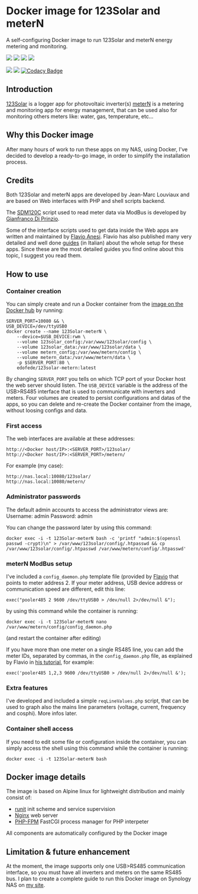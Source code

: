 # Docker image for 123Solar and meterN
A self-configuring Docker image to run 123Solar and meterN energy metering and monitoring.

[![](https://images.microbadger.com/badges/image/edofede/123solar-metern.svg)](https://microbadger.com/images/edofede/123solar-metern "Get your own image badge on microbadger.com")
[![](https://images.microbadger.com/badges/version/edofede/123solar-metern.svg)](https://microbadger.com/images/edofede/123solar-metern "Get your own version badge on microbadger.com")
![](https://img.shields.io/github/last-commit/edofede/123solar-metern.svg)
![](https://img.shields.io/github/license/EdoFede/123Solar-meterN.svg)

![](https://img.shields.io/docker/pulls/edofede/123solar-metern.svg)
![](https://img.shields.io/docker/cloud/automated/edofede/123solar-metern.svg)
[![Codacy Badge](https://api.codacy.com/project/badge/Grade/4617241ea4b540f7adf243e1e76ea911)](https://www.codacy.com/app/EdoFede/123Solar-meterN?utm_source=github.com&amp;utm_medium=referral&amp;utm_content=EdoFede/123Solar-meterN&amp;utm_campaign=Badge_Grade)

## Introduction
[123Solar](https://www.123solar.org) is a logger app for photovoltaic inverter(s)
[meterN](https://metern.org) is a metering and monitoring app for energy management, that can be used also for monitoring others meters like: water, gas, temperature, etc...

## Why this Docker image
After many hours of work to run these apps on my NAS, using Docker, I've decided to develop a ready-to-go image, in order to simplify the installation process.

## Credits
Both 123Solar and meterN apps are developed by Jean-Marc Louviaux and are based on Web interfaces with PHP and shell scripts backend.

The [SDM120C](https://github.com/gianfrdp/SDM120C) script used to read meter data via ModBus is developed by [Gianfranco Di Prinzio](https://github.com/gianfrdp).

Some of the interface scripts used to get data inside the Web apps are written and maintained by [Flavio Anesi](http://www.flanesi.it/blog/about/).
Flavio has also published many very detailed and well done [guides](http://www.flanesi.it/doku/doku.php?id=start) (in Italian) about the whole setup for these apps.  Since these are the most detailed guides you find online about this topic, I suggest you read them.

## How to use
### Container creation
You can simply create and run a Docker container from the [image on the Docker hub](https://hub.docker.com/r/edofede/123solar-metern) by running:

    SERVER_PORT=10080 && \
    USB_DEVICE=/dev/ttyUSB0
    docker create --name 123Solar-meterN \
    	--device=$USB_DEVICE:rwm \
    	--volume 123solar_config:/var/www/123solar/config \
    	--volume 123solar_data:/var/www/123solar/data \
    	--volume metern_config:/var/www/metern/config \
    	--volume metern_data:/var/www/metern/data \
    	-p $SERVER_PORT:80 \
    	edofede/123solar-metern:latest

By changing `SERVER_PORT` you tells on which TCP port of your Docker host the web server should listen.
The `USB_DEVICE` variable is the address of the USB>RS485 interface that is used to communicate with inverters and meters.
Four volumes are created to persist configurations and datas of the apps, so you can delete and re-create the Docker container from the image, without loosing configs and data.

### First access
The web interfaces are available at these addresses:

    http://<Docker host/IP>:<SERVER_PORT>/123solar/
    http://<Docker host/IP>:<SERVER_PORT>/metern/
For example (my case):

    http://nas.local:10080/123solar/
    http://nas.local:10080/metern/

### Administrator passwords
The default admin accounts to access the administrator views are:
Username: admin
Password: admin

You can change the password later by using this command:

	docker exec -i -t 123Solar-meterN bash -c 'printf "admin:$(openssl passwd -crypt)\n" > /var/www/123solar/config/.htpasswd && cp /var/www/123solar/config/.htpasswd /var/www/metern/config/.htpasswd'

### meterN ModBus setup
I've included a `config_daemon.php` template file (provided by [Flavio](http://www.flanesi.it/doku/doku.php?id=metern_mono_modbus#avvio_file_pooler485_per_lettura_consumi) that points to meter address 2.
If your meter address, USB device address or communication speed are different, edit this line:

    exec("pooler485 2 9600 /dev/ttyUSB0 > /dev/null 2>/dev/null &");
by using this command while the container is running:

    docker exec -i -t 123Solar-meterN nano /var/www/metern/config/config_daemon.php
(and restart the container after editing)

If you have more than one meter on a single RS485 line, you can add the meter IDs, separated by commas, in the `config_daemon.php` file, as explained by Flavio in [his tutorial](http://www.flanesi.it/doku/doku.php?id=aggiunta_contatori#lettura_contatori), for example:

    exec('pooler485 1,2,3 9600 /dev/ttyUSB0 > /dev/null 2>/dev/null &');

### Extra features
I've developed and included a simple `reqLineValues.php` script, that can be used to graph also the mains line parameters (voltage, current, frequency and cosphi).
More infos later.

### Container shell access
If you need to edit some file or configuration inside the container, you can simply access the shell using this command while the container is running:

    docker exec -i -t 123Solar-meterN bash

## Docker image details
The image is based on Alpine linux for lightweight distribution and mainly consist of:

* [runit](http://smarden.org/runit/) init scheme and service supervision
* [Nginx](https://nginx.org/en/) web server
* [PHP-FPM](https://php-fpm.org) FastCGI process manager for PHP interpeter

All components are automatically configured by the Docker image
 
## Limitation & future enhancement
At the moment, the image supports only one USB>RS485 communication interface, so you must have all inverters and meters on the same RS485 bus.
I plan to create a complete guide to run this Docker image on Synology NAS on [my site](http://edoardofederici.com).
